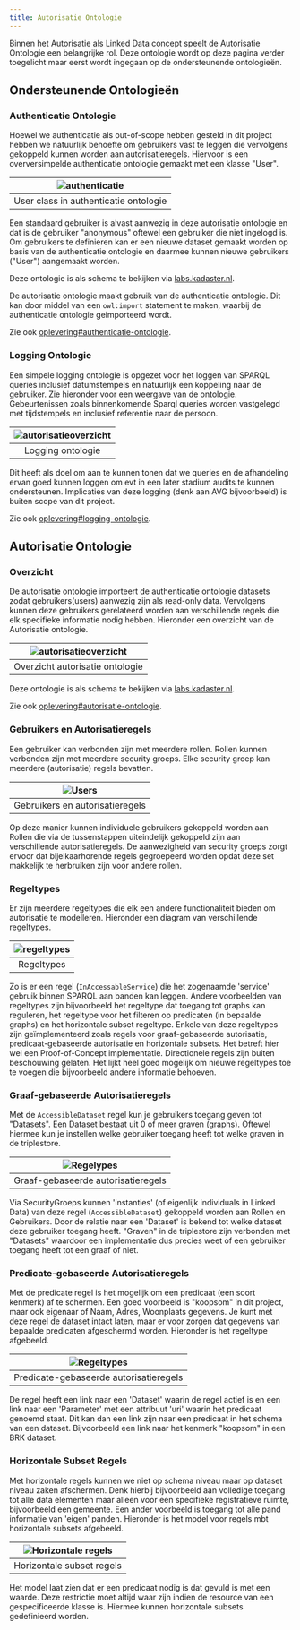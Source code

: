 ```yaml
---
title: Autorisatie Ontologie
---
```

Binnen het Autorisatie als Linked Data concept speelt de Autorisatie Ontologie een belangrijke rol.
Deze ontologie wordt op deze pagina verder toegelicht maar eerst wordt ingegaan op de ondersteunende
ontologieën.

## Ondersteunende Ontologieën

### Authenticatie Ontologie

Hoewel we authenticatie als out-of-scope hebben gesteld in dit project hebben we natuurlijk behoefte
om gebruikers vast te leggen die vervolgens gekoppeld kunnen worden aan autorisatieregels. Hiervoor
is een overversimpelde authenticatie ontologie gemaakt met een klasse "User". 

|  ![authenticatie](images/User.png)   |
| :----------------------------------: |
| User class in authenticatie ontologie |

Een standaard gebruiker is alvast aanwezig in deze autorisatie ontologie en dat is de gebruiker
"anonymous" oftewel een gebruiker die niet ingelogd is. Om gebruikers te definieren kan er een
nieuwe dataset gemaakt worden op basis van de authenticatie ontologie en daarmee kunnen nieuwe
gebruikers ("User") aangemaakt worden.

Deze ontologie is als schema te bekijken via <a
href="https://data.labs.kadaster.nl/lock-unlock/authentication-ontology/schema"
target="_blank">labs.kadaster.nl</a>.

De autorisatie ontologie maakt gebruik van de authenticatie ontologie. Dit kan door middel van een
`owl:import` statement te maken, waarbij de authenticatie ontologie geimporteerd wordt.  

Zie ook [oplevering#authenticatie-ontologie](../opleveringen.md#authenticatie-ontologie).

### Logging Ontologie

Een simpele logging ontologie is opgezet voor het loggen van SPARQL queries inclusief datumstempels
en natuurlijk een koppeling naar de gebruiker. Zie hieronder voor een weergave van de ontologie.
Gebeurtenissen zoals binnenkomende Sparql queries worden vastgelegd met tijdstempels en inclusief
referentie naar de persoon.  

| ![autorisatieoverzicht](images/logOV1.png) |
| :----------------------------------------: |
|             Logging ontologie              |

Dit heeft als doel om aan te kunnen tonen dat we queries en de afhandeling ervan goed kunnen loggen
om evt in een later stadium audits te kunnen ondersteunen. Implicaties van deze logging (denk aan
AVG bijvoorbeeld) is buiten scope van dit project. 

Zie ook [oplevering#logging-ontologie](../opleveringen.md#logging-ontologie).

## Autorisatie Ontologie

### Overzicht

De autorisatie ontologie importeert de authenticatie ontologie datasets zodat gebruikers(users)
aanwezig zijn als read-only data. Vervolgens kunnen deze gebruikers gerelateerd worden aan
verschillende regels die elk specifieke informatie nodig hebben. Hieronder een overzicht van de
Autorisatie ontologie. 

| ![autorisatieoverzicht](images/AutOV2.png) |
| :----------------------------------------: |
|      Overzicht autorisatie ontologie       |

Deze ontologie is als schema te bekijken via <a
href="https://data.labs.kadaster.nl/lock-unlock/authorisation-ontology/schema"
target="_blank">labs.kadaster.nl</a>.

Zie ook [oplevering#autorisatie-ontologie](../opleveringen.md#autorisatie-ontologie).

### Gebruikers en Autorisatieregels

Een gebruiker kan verbonden zijn met meerdere rollen. Rollen kunnen verbonden zijn met meerdere
security groeps. Elke security groep kan meerdere (autorisatie) regels bevatten. 

|  ![Users](images/AutO1V2.png)   |
| :-----------------------------: |
| Gebruikers en autorisatieregels |

Op deze manier kunnen individuele gebruikers gekoppeld worden aan Rollen die via de tussenstappen
uiteindelijk gekoppeld zijn aan verschillende autorisatieregels. De aanwezigheid van security groeps
zorgt ervoor dat bijelkaarhorende regels gegroepeerd worden opdat deze set makkelijk te herbruiken
zijn voor andere rollen. 

### Regeltypes

Er zijn meerdere regeltypes die elk een andere functionaliteit bieden om autorisatie te
modelleren. Hieronder een diagram van verschillende regeltypes. 

| ![regeltypes](images/AutO2V2.png) |
| :-------------------------------: |
|            Regeltypes             |

Zo is er een regel (`InAccessableService`) die het zogenaamde 'service' gebruik binnen SPARQL aan banden
kan leggen. Andere voorbeelden van regeltypes zijn bijvoorbeeld het regeltype dat toegang tot graphs
kan reguleren, het regeltype voor het filteren op predicaten (in bepaalde graphs) en het horizontale
subset regeltype. Enkele van deze regeltypes zijn geïmplementeerd zoals regels voor graaf-gebaseerde
autorisatie, predicaat-gebaseerde autorisatie en horizontale subsets. Het betreft hier wel een
Proof-of-Concept implementatie. Directionele regels zijn buiten beschouwing gelaten. Het lijkt heel
goed mogelijk om nieuwe regeltypes toe te voegen die bijvoorbeeld andere informatie behoeven. 

### Graaf-gebaseerde Autorisatieregels

Met de `AccessibleDataset` regel kun je gebruikers toegang geven tot "Datasets". Een Dataset bestaat
uit 0 of meer graven (graphs). Oftewel hiermee kun je instellen welke gebruiker toegang heeft tot
welke graven in de triplestore. 

|  ![Regelypes](images/AutO3V2.png)  |
| :--------------------------------: |
| Graaf-gebaseerde autorisatieregels |

Via SecurityGroeps kunnen 'instanties' (of eigenlijk individuals in Linked Data) van deze regel
(`AccessibleDataset`) gekoppeld worden aan Rollen en Gebruikers. Door de relatie naar een 'Dataset'
is bekend tot welke dataset deze gebruiker toegang heeft. "Graven" in de triplestore zijn verbonden met
"Datasets" waardoor een implementatie dus precies weet of een gebruiker toegang heeft tot een graaf
of niet.

### Predicate-gebaseerde Autorisatieregels

Met de predicate regel is het mogelijk om een predicaat (een soort kenmerk) af te schermen. Een goed
voorbeeld is "koopsom" in dit project, maar ook eigenaar of Naam, Adres, Woonplaats gegevens. Je kunt
met deze regel de dataset intact laten, maar er voor zorgen dat gegevens van bepaalde predicaten
afgeschermd worden. Hieronder is het regeltype afgebeeld.

|   ![Regeltypes](images/AutO4V2.png)    |
| :------------------------------------: |
| Predicate-gebaseerde autorisatieregels |

De regel heeft een link naar een 'Dataset' waarin de regel actief is en een link naar een
'Parameter' met een attribuut 'uri' waarin het predicaat genoemd staat. Dit kan dan een link zijn
naar een predicaat in het schema van een dataset. Bijvoorbeeld een link naar het kenmerk "koopsom" in
een BRK dataset.

### Horizontale Subset Regels

Met horizontale regels kunnen we niet op schema niveau maar op dataset niveau zaken afschermen. Denk
hierbij bijvoorbeeld aan volledige toegang tot alle data elementen maar alleen voor een specifieke
registratieve ruimte, bijvoorbeeld een gemeente. Een ander voorbeeld is toegang tot alle pand
informatie van 'eigen' panden. Hieronder is het model voor regels mbt horizontale subsets afgebeeld.

| ![Horizontale regels](images/AutO5V2.png) |
| :---------------------------------------: |
|         Horizontale subset regels         |

Het model laat zien dat er een predicaat nodig is dat gevuld is met een waarde. Deze restrictie moet
altijd waar zijn indien de resource van een gespecificeerde klasse is. Hiermee kunnen horizontale
subsets gedefinieerd worden.
